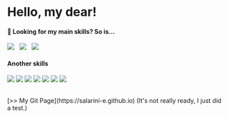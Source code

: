 
# Hello, my dear!

#### 👀 Looking for my main skills? So is...
<p>
    <img src="https://img.icons8.com/color/48/000000/python.png"/>&nbsp;&nbsp;
    <img src="https://img.icons8.com/color/48/000000/django.png"/>&nbsp;&nbsp;
    <img src="https://img.icons8.com/color/48/000000/flask.png"/>&nbsp;&nbsp;
</p>

#### Another skills
<p>
    <img src="https://img.icons8.com/color/48/000000/ubuntu.png"/>    
    <img src="https://img.icons8.com/color/48/000000/git.png"/>
    <img src="https://img.icons8.com/color/48/000000/html-5--v1.png"/>
    <img src="https://img.icons8.com/color/48/000000/css3.png"/> 
    <img src="https://img.icons8.com/color/48/000000/javascript.png"/>     
    <img src="https://img.icons8.com/color/48/000000/graphql.png"/>  
    <img src="https://img.icons8.com/external-tal-revivo-shadow-tal-revivo/48/000000/external-postman-is-the-only-complete-api-development-environment-logo-shadow-tal-revivo.png"/> 
</p>
</br>
[>> My Git Page](https://salarini-e.github.io) (It's not really ready, I just did a test.)

<!--- - 💞️ I’m looking to collaborate on ...
- 📫 How to reach me ...

salarini-e/salarini-e is a ✨ special ✨ repository because its `README.md` (this file) appears on your GitHub profile.
You can click the Preview link to take a look at your changes.
--->
